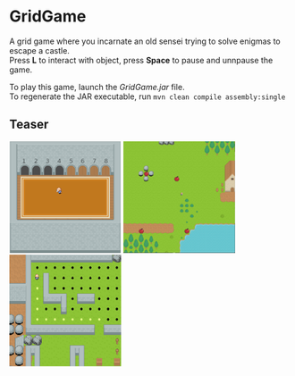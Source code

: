 # GridGame
A grid game where you incarnate an old sensei trying to solve enigmas to escape a castle.  
Press **L** to interact with object, press **Space** to pause and unnpause the game.

To play this game, launch the *GridGame.jar* file.  
To regenerate the JAR executable, run ```mvn clean compile assembly:single```

## Teaser

<p float="left">
  <img src="images/LevelSelector.png" width="200" height="200" />
  <img src="images/OpenSpace.png" width="200" height="200" /> 
  <img src="images/LightLabyrinth.png" width="200" height="200" />
</p>
